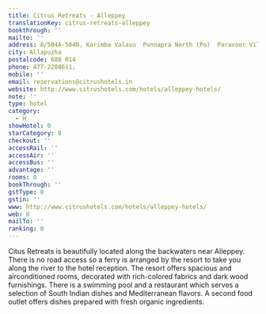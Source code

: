 ```yaml
---
title: Citrus Retreats - Alleppey
translationKey: citrus-retreats-alleppey
bookthrough: ''
mailto: ''
address: 8/504A-504N, Karimba Valavu  Punnapra North (Po)  Paravoor Village
city: Allapuzha
postalcode: 688 014
phone: 477-2288611,
mobile: ''
email: reservations@citrushotels.in
website: http://www.citrushotels.com/hotels/alleppey-hotels/
note: ''
type: hotel
category:
  - H
showHotel: 0
starCategory: 0
checkout: ''
accessRail: ''
accessAir: ''
accessBus: ''
advantage: ''
rooms: 0
bookThrough: ''
gstType: 0
gstin: ''
www: http://www.citrushotels.com/hotels/alleppey-hotels/
web: 0
mailTo: ''
ranking: 0
---
```







Citus Retreats is beautifully located along the backwaters near Alleppey. There is no  road access so a ferry is arranged by the resort to take you along the river to the hotel reception.    The resort offers spacious and airconditioned  rooms, decorated with rich-colored fabrics and dark wood furnishings. There is a swimming pool and a restaurant which serves a selection of South Indian dishes and Mediterranean flavors. A second food outlet offers dishes prepared with fresh organic ingredients.  